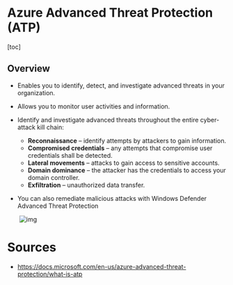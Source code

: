 # Azure Advanced Threat Protection (ATP)

[toc]

## Overview

- Enables you to identify, detect, and investigate advanced threats in your organization.

- Allows you to monitor user activities and information.

- Identify and investigate advanced threats throughout the entire cyber-attack kill chain:

  - **Reconnaissance** – identify attempts by attackers to gain information.
  - **Compromised credentials** – any attempts that compromise user credentials shall be detected.
  - **Lateral movements** – attacks to gain access to sensitive accounts.
  - **Domain dominance** – the attacker has the credentials to access your domain controller.
  - **Exfiltration** – unauthorized data transfer.

- You can also remediate malicious attacks with Windows Defender Advanced Threat Protection

  

  ​          ![img](https://pocket-image-cache.com//filters:no_upscale()/https%3A%2F%2Fk2y3h8q6.stackpathcdn.com%2Fwp-content%2Fuploads%2F2020%2F08%2Fazure-atp-architecture.png)                            

# Sources   

- https://docs.microsoft.com/en-us/azure-advanced-threat-protection/what-is-atp